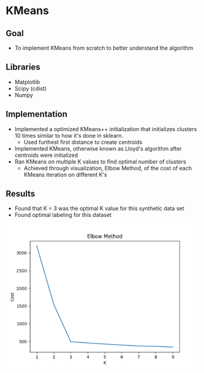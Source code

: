 # KMeans

## Goal
- To implement KMeans from scratch to better understand the algorithm

## Libraries
- Matplotlib
- Scipy (cdist)
- Numpy

## Implementation
- Implemented a optimized KMeans++ initialization that initializes clusters 10 times similar to how it's done in sklearn.
  - Used furthest first distance to create centroids
- Implemented KMeans, otherwise known as Lloyd's algorithm after centroids were initialized
- Ran KMeans on multiple K values to find optimal number of clusters
  - Achieved through visualization, Elbow Method, of the cost of each KMeans iteration on different K's
 
## Results
- Found that K = 3 was the optimal K value for this synthetic data set
- Found optimal labeling for this dataset

![Description](Figure_1.png)
